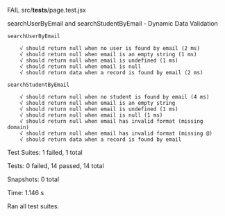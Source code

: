 FAIL  src/__tests__/page.test.jsx

searchUserByEmail and searchStudentByEmail - Dynamic Data Validation

    searchUserByEmail

        √ should return null when no user is found by email (2 ms)
        √ should return null when email is an empty string (1 ms)
        √ should return null when email is undefined (1 ms)
        √ should return null when email is null
        √ should return data when a record is found by email (2 ms)

    searchStudentByEmail

        √ should return null when no student is found by email (4 ms)
        √ should return null when email is an empty string
        √ should return null when email is undefined (1 ms)
        √ should return null when email is null (1 ms)
        √ should return null when email has invalid format (missing domain)
        √ should return null when email has invalid format (missing @)
        √ should return data when a record is found by email

Test Suites: 1 failed, 1 total

Tests:       0 failed, 14 passed, 14 total

Snapshots:   0 total

Time:        1.146 s

Ran all test suites.
